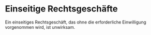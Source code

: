 # Einseitige Rechtsgeschäfte

Ein einseitiges Rechtsgeschäft, das ohne die erforderliche Einwilligung vorgenommen wird, ist unwirksam.
